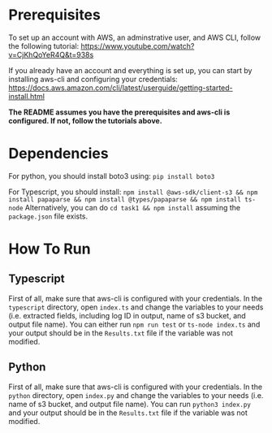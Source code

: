 # Prerequisites

To set up an account with AWS, an adminstrative user, and AWS CLI, follow the following tutorial:
https://www.youtube.com/watch?v=CjKhQoYeR4Q&t=938s

If you already have an account and everything is set up, you can start by installing aws-cli and configuring your credentials:
https://docs.aws.amazon.com/cli/latest/userguide/getting-started-install.html

**The README assumes you have the prerequisites and aws-cli is configured. If not, follow the tutorials above.**

# Dependencies

For python, you should install boto3 using:
`pip install boto3`

For Typescript, you should install:
`npm install @aws-sdk/client-s3 && npm install papaparse && npm install @types/papaparse && npm install ts-node` Alternatively, you can do
`cd task1 && npm install` assuming the `package.json` file exists.

# How To Run

## Typescript

First of all, make sure that aws-cli is configured with your credentials. In the `typescript` directory, open `index.ts` and change the variables to your needs (i.e. extracted fields, including log ID in output, name of s3 bucket, and output file name). You can either run `npm run test` or `ts-node index.ts` and your output should be in the `Results.txt` file if the variable was not modified.

## Python

First of all, make sure that aws-cli is configured with your credentials. In the `python` directory, open `index.py` and change the variables to your needs (i.e. name of s3 bucket, and output file name). You can run `python3 index.py` and your output should be in the `Results.txt` file if the variable was not modified.
